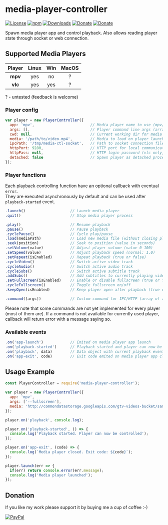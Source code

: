 # media-player-controller
[![License](https://img.shields.io/github/license/Rafostar/media-player-controller.svg)](https://github.com/Rafostar/media-player-controller/blob/master/LICENSE)
[![npm](https://img.shields.io/npm/v/media-player-controller.svg)](https://www.npmjs.com/package/media-player-controller)
[![Downloads](https://img.shields.io/npm/dt/media-player-controller.svg)](https://www.npmjs.com/package/media-player-controller)
[![Donate](https://img.shields.io/badge/Donate-PayPal-blue.svg)](https://www.paypal.com/cgi-bin/webscr?cmd=_s-xclick&hosted_button_id=TFVDFD88KQ322)
[![Donate](https://img.shields.io/badge/Donate-PayPal.Me-lightgrey.svg)](https://www.paypal.me/Rafostar)

Spawn media player app and control playback. Also allows reading player state through socket or web connection.

## Supported Media Players

|   Player   | Linux |  Win  | MacOS |
| :--------: | :---: | :---: | :---: |
|  **mpv**   |  yes  |  no   |   ?   |
|  **vlc**   |  yes  |  yes  |   ?   |

  ? - untested (feedback is welcome)

### Player config
```javascript
var player = new PlayerController({
  app: 'mpv',                         // Media player name to use (mpv/vlc)
  args: [],                           // Player command line args (array of strings)
  cwd: null,                          // Current working dir for media player spawn
  media: '/path/to/video.mp4',        // Media to load on player launch (required)
  ipcPath: '/tmp/media-ctl-socket',   // Path to socket connection file (mpv only)
  httpPort: 9280,                     // HTTP port for local communication (vlc only)
  httpPass: null,                     // HTTP login password (vlc only, defaults to player name)
  detached: false                     // Spawn player as detached process
});
```

### Player functions
Each playback controlling function have an optional callback with eventual `error`.<br>
They are executed asynchronously by default and can be used after `playback-started` event.

```javascript
.launch()                    // Launch media player
.quit()                      // Stop media player process

.play()                      // Resume playback
.pause()                     // Pause playback
.cyclePause()                // Cycle play/pause
.load(mediaPath)             // Load new media file (without closing player)
.seek(position)              // Seek to position (value in seconds)
.setVolume(value)            // Adjust player volume (value 0-100)
.setSpeed(value)             // Adjust playback speed (normal: 1.0)
.setRepeat(isEnabled)        // Repeat playback (true or false)
.cycleVideo()                // Switch active video track
.cycleAudio()                // Switch active audio track
.cycleSubs()                 // Switch active subtitle track
.addSubs()                   // Add subtitles to currently playing video
.setFullscreen(isEnabled)    // Enable or disable fullscreen (true or false)
.cycleFullscreen()           // Toggle fullscreen on/off
.keepOpen(isEnabled)         // Keep player open after playback (true or false)

.command([args])             // Custom command for IPC/HTTP (array of args)
```

Please note that some commands are not yet implemented for every player (most of them are).
If a command is not available for currently used player, callback will return error with a message saying so.

### Available events
```javascript
.on('app-launch')            // Emited on media player app launch
.on('playback-started')      // Playback started and player can now be controlled
.on('playback', data)        // Data object with current playback event
.on('app-exit', code)        // Exit code emited on media player app close
```

## Usage Example
```javascript
const PlayerController = require('media-player-controller');

var player = new PlayerController({
  app: 'mpv',
  args: ['--fullscreen'],
  media: 'http://commondatastorage.googleapis.com/gtv-videos-bucket/sample/BigBuckBunny.mp4'
});

player.on('playback', console.log);

player.on('playback-started', () => {
  console.log('Playback started. Player can now be controlled');
});

player.on('app-exit', (code) => {
  console.log(`Media player closed. Exit code: ${code}`);
});

player.launch(err => {
  if(err) return console.error(err.message);
  console.log('Media player launched');
});
```

## Donation
If you like my work please support it by buying me a cup of coffee :-)

[![PayPal](https://github.com/Rafostar/gnome-shell-extension-cast-to-tv/wiki/images/paypal.gif)](https://www.paypal.com/cgi-bin/webscr?cmd=_s-xclick&hosted_button_id=TFVDFD88KQ322)

